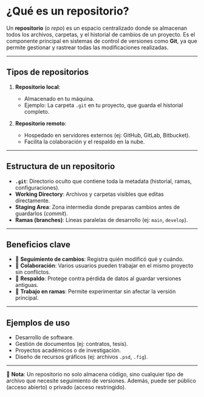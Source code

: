 # ¿Qué es un repositorio?

Un **repositorio** (o _repo_) es un espacio centralizado donde se almacenan todos los archivos, carpetas, y el historial de cambios de un proyecto. Es el componente principal en sistemas de control de versiones como **Git**, ya que permite gestionar y rastrear todas las modificaciones realizadas.

---

## **Tipos de repositorios**

1. **Repositorio local**:

   - Almacenado en tu máquina.
   - Ejemplo: La carpeta `.git` en tu proyecto, que guarda el historial completo.

2. **Repositorio remoto**:
   - Hospedado en servidores externos (ej: GitHub, GitLab, Bitbucket).
   - Facilita la colaboración y el respaldo en la nube.

---

## **Estructura de un repositorio**

- **`.git`**: Directorio oculto que contiene toda la metadata (historial, ramas, configuraciones).
- **Working Directory**: Archivos y carpetas visibles que editas directamente.
- **Staging Area**: Zona intermedia donde preparas cambios antes de guardarlos (_commit_).
- **Ramas (branches)**: Líneas paralelas de desarrollo (ej: `main`, `develop`).

---

## **Beneficios clave**

- 📝 **Seguimiento de cambios**: Registra quién modificó qué y cuándo.
- 🤝 **Colaboración**: Varios usuarios pueden trabajar en el mismo proyecto sin conflictos.
- 💾 **Respaldo**: Protege contra pérdida de datos al guardar versiones antiguas.
- 🌿 **Trabajo en ramas**: Permite experimentar sin afectar la versión principal.

---

## **Ejemplos de uso**

- Desarrollo de software.
- Gestión de documentos (ej: contratos, tesis).
- Proyectos académicos o de investigación.
- Diseño de recursos gráficos (ej: archivos `.psd`, `.fig`).

---

📌 **Nota**: Un repositorio no solo almacena código, sino cualquier tipo de archivo que necesite seguimiento de versiones. Además, puede ser público (acceso abierto) o privado (acceso restringido).
